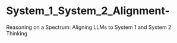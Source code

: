 # System_1_System_2_Alignment-
Reasoning on a Spectrum: Aligning LLMs to System 1 and System 2 Thinking
